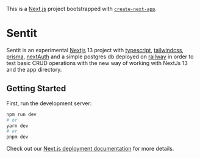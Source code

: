This is a [Next.js](https://nextjs.org/) project bootstrapped with [`create-next-app`](https://github.com/vercel/next.js/tree/canary/packages/create-next-app).

# Sentit

Sentit is an experimental [Nextjs](https://nextjs.org/) 13 project with [typescript](https://www.typescriptlang.org/), [tailwindcss](https://tailwindcss.com/), [prisma](https://www.prisma.io/), [nextAuth](https://next-auth.js.org/) and a simple postgres db deployed on [railway](https://railway.app/) in order to test basic CRUD operations with the new way of working with NextJs 13 and the app directory.

## Getting Started

First, run the development server:

```bash
npm run dev
# or
yarn dev
# or
pnpm dev
```

Check out our [Next.js deployment documentation](https://nextjs.org/docs/deployment) for more details.

